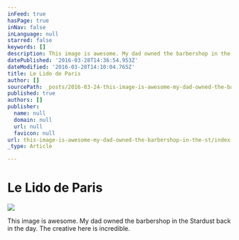 ```yaml
---
inFeed: true
hasPage: true
inNav: false
inLanguage: null
starred: false
keywords: []
description: This image is awesome. My dad owned the barbershop in the Stardust back in the day. The creative here is incredible.
datePublished: '2016-03-28T14:36:54.953Z'
dateModified: '2016-03-28T14:10:04.765Z'
title: Le Lido de Paris
author: []
sourcePath: _posts/2016-03-24-this-image-is-awesome-my-dad-owned-the-barbershop-in-the-st.md
published: true
authors: []
publisher:
  name: null
  domain: null
  url: null
  favicon: null
url: this-image-is-awesome-my-dad-owned-the-barbershop-in-the-st/index.html
_type: Article

---
```

# Le Lido de Paris
![](https://the-grid-user-content.s3-us-west-2.amazonaws.com/ba33e7df-a6a9-4bfd-b1b1-4a6ff50126ee.jpg)

This image is awesome. My dad owned the barbershop in the Stardust back in the day. The creative here is incredible.